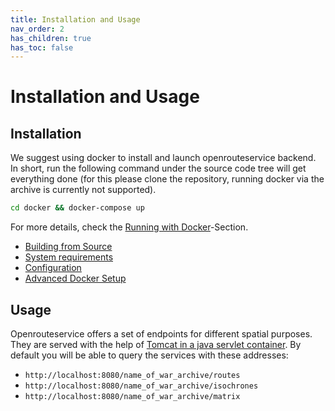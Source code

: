 ```yaml
---
title: Installation and Usage
nav_order: 2
has_children: true
has_toc: false
---
```


# Installation and Usage

## Installation

We suggest using docker to install and launch openrouteservice backend. In short, run the following command under the source code tree will get everything done (for this please
clone the repository, running docker via the archive is currently not supported).

```bash
cd docker && docker-compose up
```

For more details, check the [Running with Docker](installation/Running-with-Docker)-Section.

* [Building from Source](installation/Building-from-Source)
* [System requirements](installation/System-Requirements)
* [Configuration](installation/Configuration-(app.config))
* [Advanced Docker Setup](installation/Advanced-Docker-Setup)

## Usage
Openrouteservice offers a set of endpoints for different spatial purposes. They are served with the help of [Tomcat in a java servlet container](https://github.com/GIScience/openrouteservice/blob/master/openrouteservice/WebContent/WEB-INF/web.xml). By default you will be able to query the services with these addresses:

- `http://localhost:8080/name_of_war_archive/routes`
- `http://localhost:8080/name_of_war_archive/isochrones`
- `http://localhost:8080/name_of_war_archive/matrix`

